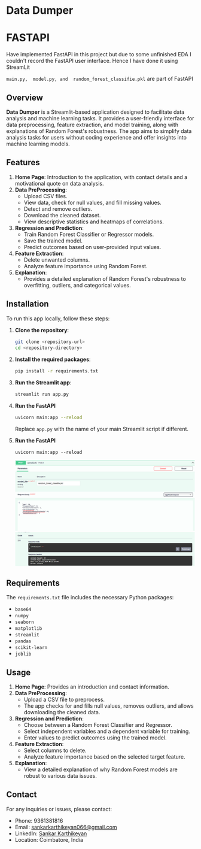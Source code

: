 # Data Dumper

# FASTAPI
Have implemented FastAPI in this project but due to some unfinished EDA I couldn't record the FastAPI user interface. Hence I have done it using StreamLit

``` main.py,  model.py, and  random_forest_classifie.pkl ``` are part of FastAPI

## Overview

**Data Dumper** is a Streamlit-based application designed to facilitate data analysis and machine learning tasks. It provides a user-friendly interface for data preprocessing, feature extraction, and model training, along with explanations of Random Forest's robustness. The app aims to simplify data analysis tasks for users without coding experience and offer insights into machine learning models.

## Features

1. **Home Page**: Introduction to the application, with contact details and a motivational quote on data analysis.
2. **Data PreProcessing**:
   - Upload CSV files.
   - View data, check for null values, and fill missing values.
   - Detect and remove outliers.
   - Download the cleaned dataset.
   - View descriptive statistics and heatmaps of correlations.
3. **Regression and Prediction**:
   - Train Random Forest Classifier or Regressor models.
   - Save the trained model.
   - Predict outcomes based on user-provided input values.
4. **Feature Extraction**:
   - Delete unwanted columns.
   - Analyze feature importance using Random Forest.
5. **Explanation**:
   - Provides a detailed explanation of Random Forest's robustness to overfitting, outliers, and categorical values.

## Installation

To run this app locally, follow these steps:

1. **Clone the repository**:

    ```bash
    git clone <repository-url>
    cd <repository-directory>
    ```

2. **Install the required packages**:

    ```bash
    pip install -r requirements.txt
    ```

3. **Run the Streamlit app**:

    ```bash 
    streamlit run app.py
    ```

4. **Run the FastAPI**
   ```bash
   uvicorn main:app --reload
   ```

    Replace `app.py` with the name of your main Streamlit script if different.

4. **Run the FastAPI**
    ```
    uvicorn main:app --reload
    ```

    ![alt text](image.png)
    ![alt text](image-1.png)

## Requirements

The `requirements.txt` file includes the necessary Python packages:

- `base64`
- `numpy`
- `seaborn`
- `matplotlib`
- `streamlit`
- `pandas`
- `scikit-learn`
- `joblib`

## Usage

1. **Home Page**: Provides an introduction and contact information.
2. **Data PreProcessing**:
   - Upload a CSV file to preprocess.
   - The app checks for and fills null values, removes outliers, and allows downloading the cleaned data.
3. **Regression and Prediction**:
   - Choose between a Random Forest Classifier and Regressor.
   - Select independent variables and a dependent variable for training.
   - Enter values to predict outcomes using the trained model.
4. **Feature Extraction**:
   - Select columns to delete.
   - Analyze feature importance based on the selected target feature.
5. **Explanation**:
   - View a detailed explanation of why Random Forest models are robust to various data issues.

## Contact

For any inquiries or issues, please contact:

- Phone: 9361381816
- Email: sankarkarthikeyan066@gmail.com
- LinkedIn: [Sankar Karthikeyan](https://www.linkedin.com/in/sankar-karthikeyan/)
- Location: Coimbatore, India

